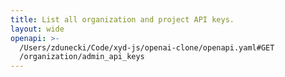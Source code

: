 ```yaml
---
title: List all organization and project API keys.
layout: wide
openapi: >-
  /Users/zdunecki/Code/xyd-js/openai-clone/openapi.yaml#GET
  /organization/admin_api_keys
---
```


